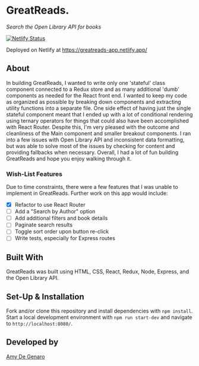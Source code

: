 # GreatReads.

_Search the Open Library API for books_

[![Netlify Status](https://api.netlify.com/api/v1/badges/5de20fbf-56f5-4516-990b-ae67ee4616d3/deploy-status)](https://app.netlify.com/sites/greatreads-app/deploys)

Deployed on Netlify at https://greatreads-app.netlify.app/

## About

In building GreatReads, I wanted to write only one 'stateful' class component connected to a Redux store and as many additional 'dumb' components as needed for the React front end. I wanted to keep my code as organized as possible by breaking down components and extracting utility functions into a separate file. One side effect of having just the single stateful component meant that I ended up with a lot of conditional rendering using ternary operators for things that could also have been accomplished with React Router. Despite this, I'm very pleased with the outcome and cleanliness of the Main component and smaller breakout components. I ran into a few issues with Open Library API and inconsistent data formatting, but was able to solve most of the issues by checking for content and providing fallbacks when necessary. Overall, I had a lot of fun building GreatReads and hope you enjoy walking through it.

### Wish-List Features

Due to time constraints, there were a few features that I was unable to implement in GreatReads. Further work on this app would include:

- [x] Refactor to use React Router
- [ ] Add a "Search by Author" option
- [ ] Add additional filters and book details
- [ ] Paginate search results
- [ ] Toggle sort order upon button re-click
- [ ] Write tests, especially for Express routes

## Built With

GreatReads was built using HTML, CSS, React, Redux, Node, Express, and the Open Library API.

## Set-Up & Installation

Fork and/or clone this repository and install dependencies with `npm install`. Start a local development environment with `npm run start-dev` and navigate to `http://localhost:8080/`.

## Developed by

[Amy De Genaro](https://github.com/amydegenaro)
